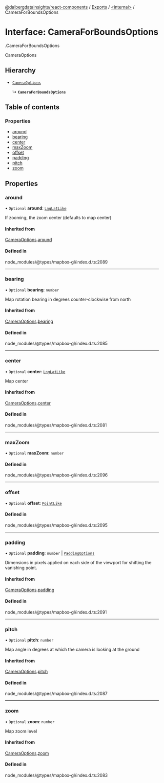 [@dalbergdatainsights/react-components](../README.md) / [Exports](../modules.md) / [<internal\>](../modules/internal_.md) / CameraForBoundsOptions

# Interface: CameraForBoundsOptions

[<internal>](../modules/internal_.md).CameraForBoundsOptions

CameraOptions

## Hierarchy

- [`CameraOptions`](internal_.CameraOptions.md)

  ↳ **`CameraForBoundsOptions`**

## Table of contents

### Properties

- [around](internal_.CameraForBoundsOptions.md#around)
- [bearing](internal_.CameraForBoundsOptions.md#bearing)
- [center](internal_.CameraForBoundsOptions.md#center)
- [maxZoom](internal_.CameraForBoundsOptions.md#maxzoom)
- [offset](internal_.CameraForBoundsOptions.md#offset)
- [padding](internal_.CameraForBoundsOptions.md#padding)
- [pitch](internal_.CameraForBoundsOptions.md#pitch)
- [zoom](internal_.CameraForBoundsOptions.md#zoom)

## Properties

### around

• `Optional` **around**: [`LngLatLike`](../modules/internal_.md#lnglatlike)

If zooming, the zoom center (defaults to map center)

#### Inherited from

[CameraOptions](internal_.CameraOptions.md).[around](internal_.CameraOptions.md#around)

#### Defined in

node_modules/@types/mapbox-gl/index.d.ts:2089

___

### bearing

• `Optional` **bearing**: `number`

Map rotation bearing in degrees counter-clockwise from north

#### Inherited from

[CameraOptions](internal_.CameraOptions.md).[bearing](internal_.CameraOptions.md#bearing)

#### Defined in

node_modules/@types/mapbox-gl/index.d.ts:2085

___

### center

• `Optional` **center**: [`LngLatLike`](../modules/internal_.md#lnglatlike)

Map center

#### Inherited from

[CameraOptions](internal_.CameraOptions.md).[center](internal_.CameraOptions.md#center)

#### Defined in

node_modules/@types/mapbox-gl/index.d.ts:2081

___

### maxZoom

• `Optional` **maxZoom**: `number`

#### Defined in

node_modules/@types/mapbox-gl/index.d.ts:2096

___

### offset

• `Optional` **offset**: [`PointLike`](../modules/internal_.md#pointlike)

#### Defined in

node_modules/@types/mapbox-gl/index.d.ts:2095

___

### padding

• `Optional` **padding**: `number` \| [`PaddingOptions`](internal_.PaddingOptions.md)

Dimensions in pixels applied on each side of the viewport for shifting the vanishing point.

#### Inherited from

[CameraOptions](internal_.CameraOptions.md).[padding](internal_.CameraOptions.md#padding)

#### Defined in

node_modules/@types/mapbox-gl/index.d.ts:2091

___

### pitch

• `Optional` **pitch**: `number`

Map angle in degrees at which the camera is looking at the ground

#### Inherited from

[CameraOptions](internal_.CameraOptions.md).[pitch](internal_.CameraOptions.md#pitch)

#### Defined in

node_modules/@types/mapbox-gl/index.d.ts:2087

___

### zoom

• `Optional` **zoom**: `number`

Map zoom level

#### Inherited from

[CameraOptions](internal_.CameraOptions.md).[zoom](internal_.CameraOptions.md#zoom)

#### Defined in

node_modules/@types/mapbox-gl/index.d.ts:2083
